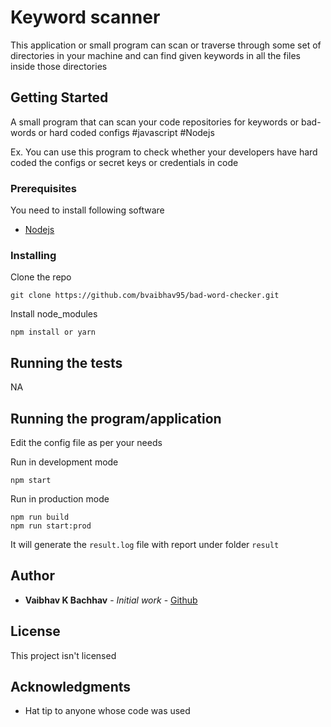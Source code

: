 # Keyword scanner

This application or small program can scan or traverse through some set of directories in your machine and can find given keywords in all the files inside those directories

## Getting Started

A small program that can scan your code repositories for keywords or bad-words or hard coded configs  #javascript #Nodejs

Ex. You can use this program to check whether your developers have hard coded the configs or secret keys or credentials in code

### Prerequisites

You need to install following software

* [Nodejs](https://nodejs.org)

### Installing

Clone the repo

```
git clone https://github.com/bvaibhav95/bad-word-checker.git
```

Install node_modules

```
npm install or yarn
```

## Running the tests

NA

## Running the program/application

Edit the config file as per your needs

Run in development mode

```
npm start
```

Run in production mode

```
npm run build
npm run start:prod
```

It will generate the ```result.log``` file with report under folder ```result```

## Author

* **Vaibhav K Bachhav** - *Initial work* - [Github](https://github.com/bvaibhav95)


## License

This project isn't licensed

## Acknowledgments

* Hat tip to anyone whose code was used
